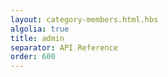 ```yaml
---
layout: category-members.html.hbs
algolia: true
title: admin
separator: API Reference
order: 600
---
```

